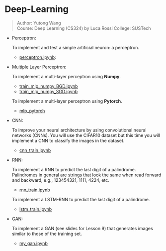 # Deep-Learning
> Author: Yutong Wang  
> Course: Deep Learning (CS324) by Luca Rossi
> College: SUSTech

- Perceptron:

  To implement and test a simple artificial neuron: a perceptron.
  - [perceptron.ipynb](https://github.com/RainyTong/Deep-Learning/blob/master/MLPandPerceptron/Part1%20Perceptron/perceptron.ipynb):

- Multiple Layer Perceptron:

  To implement a multi-layer perceptron using **Numpy**.

  - [train_mlp_numpy_BGD.ipynb](https://github.com/RainyTong/Deep-Learning/blob/master/MLPandPerceptron/Part2%20MLP_Numpy/train_mlp_numpy_BGD.ipynb)
  - [train_mlp_numpy_SGD.ipynb](https://github.com/RainyTong/Deep-Learning/blob/master/MLPandPerceptron/Part2%20MLP_Numpy/train_mlp_numpy_SGD.ipynb)

  To implement a multi-layer perceptron using **Pytorch**.

  - [mlp_pytorch](https://github.com/RainyTong/Deep-Learning/tree/master/CNN_RNN/Part1%20MLP_PyTorch)

- CNN:

  To improve your neural architecture by using convolutional neural networks (CNNs). You will use the CIFAR10 dataset but this time you will implement a CNN to classify the images in the dataset.
  
  - [cnn_train.ipynb](https://github.com/RainyTong/Deep-Learning/blob/master/CNN_RNN/Part2%20CNN/cnn_train.ipynb)

 - RNN:

    To implement a RNN to predict the last digit of a palindrome. Palindromes in general are strings that look the same when read forward and backward, e.g., 123454321, 1111, 4224, etc.

    - [rnn_train.ipynb](https://github.com/RainyTong/Deep-Learning/blob/master/CNN_RNN/Part3%20RNN/rnn_train.ipynb)
      

    To implement a LSTM-RNN to predict the last digit of a palindrome. 

    - [lstm_train.ipynb](https://github.com/RainyTong/Deep-Learning/blob/master/LSTM_GAN/Part1%20LSTM/lstm_train.ipynb)

- GAN:

  To implement a GAN (see slides for Lesson 9) that generates images similar to those of the training set.
  
  - [my_gan.ipynb](https://github.com/RainyTong/Deep-Learning/blob/master/LSTM_GAN/Part2%20GAN/my_gan.ipynb)
  

